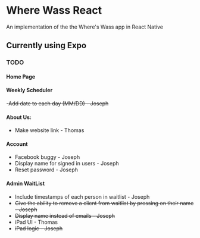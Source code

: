 # Where Wass React
An implementation of the the Where's Wass app in React Native
## Currently using Expo

### TODO
#### Home Page
#### Weekly Scheduler
-~~Add date to each day (MM/DD) - Joseph~~
#### About Us:
- Make website link - Thomas
#### Account
- Facebook buggy - Joseph
- Display name for signed in users - Joseph
- Reset password - Joseph
#### Admin WaitList
- Include timestamps of each person in waitlist - Joseph
- ~~Give the ability to remove a client from waitlist by pressing on their name - Joseph~~
- ~~Display name instead of emails - Joseph~~
- iPad UI - Thomas
- ~~iPad logic - Joseph~~

